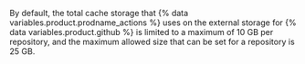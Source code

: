 By default, the total cache storage that {% data variables.product.prodname_actions %} uses on the external storage for {% data variables.product.github %} is limited to a maximum of 10 GB per repository, and the maximum allowed size that can be set for a repository is 25 GB.
